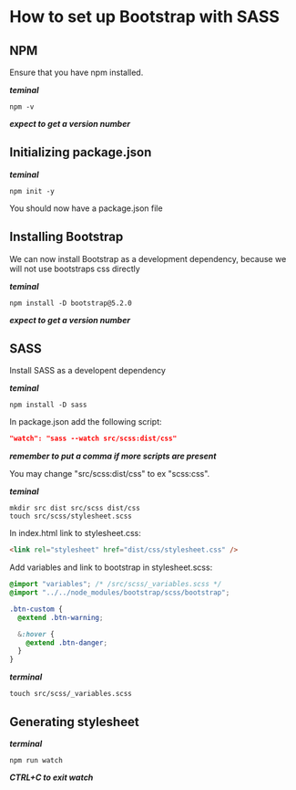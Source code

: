 # How to set up Bootstrap with SASS

## NPM

Ensure that you have npm installed.

**_teminal_**

```
npm -v
```

**_expect to get a version number_**

## Initializing package.json

**_teminal_**

```
npm init -y
```

You should now have a package.json file

## Installing Bootstrap

We can now install Bootstrap as a development dependency, because we will not use bootstraps css directly

**_teminal_**

```
npm install -D bootstrap@5.2.0
```

**_expect to get a version number_**

## SASS

Install SASS as a developent dependency

**_teminal_**

```
npm install -D sass
```

In package.json add the following script:

```json
"watch": "sass --watch src/scss:dist/css"
```

**_remember to put a comma if more scripts are present_**

You may change "src/scss:dist/css" to ex "scss:css".

**_teminal_**

```
mkdir src dist src/scss dist/css
touch src/scss/stylesheet.scss
```

In index.html link to stylesheet.css:

```html
<link rel="stylesheet" href="dist/css/stylesheet.css" />
```

Add variables and link to bootstrap in stylesheet.scss:

```scss
@import "variables"; /* /src/scss/_variables.scss */
@import "../../node_modules/bootstrap/scss/bootstrap";

.btn-custom {
  @extend .btn-warning;

  &:hover {
    @extend .btn-danger;
  }
}
```

**_terminal_**

```
touch src/scss/_variables.scss
```

## Generating stylesheet

**_terminal_**

```
npm run watch
```

**_CTRL+C to exit watch_**
